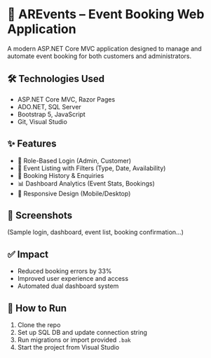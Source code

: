 # 🎉 AREvents – Event Booking Web Application

A modern ASP.NET Core MVC application designed to manage and automate event booking for both customers and administrators.

## 🛠 Technologies Used
- ASP.NET Core MVC, Razor Pages
- ADO.NET, SQL Server
- Bootstrap 5, JavaScript
- Git, Visual Studio

## ✨ Features
- 🔐 Role-Based Login (Admin, Customer)
- 📅 Event Listing with Filters (Type, Date, Availability)
- 📖 Booking History & Enquiries
- 📊 Dashboard Analytics (Event Stats, Bookings)
- 📱 Responsive Design (Mobile/Desktop)

## 📸 Screenshots
(Sample login, dashboard, event list, booking confirmation...)

## ✅ Impact
- Reduced booking errors by 33%
- Improved user experience and access
- Automated dual dashboard system

## 🚀 How to Run
1. Clone the repo
2. Set up SQL DB and update connection string
3. Run migrations or import provided `.bak`
4. Start the project from Visual Studio

